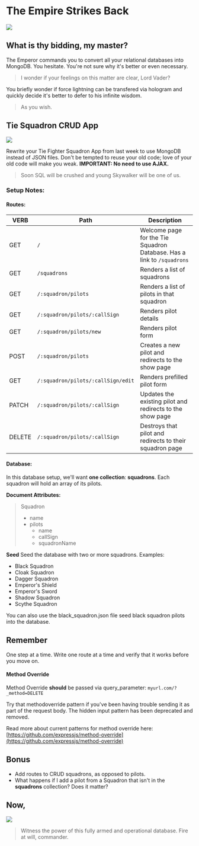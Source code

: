 # The Empire Strikes Back

![](http://vignette2.wikia.nocookie.net/starwars/images/2/2f/Counsel_of_the_Sith_TCG_by_Villeneuve.png/revision/latest?cb=20131013180704)

## What is thy bidding, my master?

The Emperor commands you to convert all your relational databases into MongoDB.
You hesitate. You're not sure why it's better or even necessary.

> I wonder if your feelings on this matter are clear, Lord Vader?

You briefly wonder if force lightning can be transfered via hologram and quickly decide it's better to defer to his infinite wisdom.

> As you wish.

## Tie Squadron CRUD App

![](http://vignette3.wikia.nocookie.net/starwars/images/b/b2/Death_star_trench.png/revision/latest?cb=20130310063345)

Rewrite your Tie Fighter Squadron App from last week to use MongoDB instead of JSON files. Don't be tempted to reuse your old code; love of your old code will make you weak. **IMPORTANT: No need to use AJAX.**

> Soon SQL will be crushed and young Skywalker will be one of us.

### Setup Notes:

#### Routes:
|VERB|Path|Description|
|----|----|-----------|
|GET| `/`                       |Welcome page for the Tie Squadron Database. Has a link to `/squadrons`|
|GET| `/squadrons`                      |Renders a list of squadrons|
|GET| `/:squadron/pilots`               |Renders a list of pilots in that squadron|
|GET| `/:squadron/pilots/:callSign`         |Renders pilot details|
|GET| `/:squadron/pilots/new`           |Renders pilot form|
|POST| `/:squadron/pilots`              | Creates a new pilot and redirects to the show page|
|GET| `/:squadron/pilots/:callSign/edit`    |Renders prefilled pilot form|
|PATCH| `/:squadron/pilots/:callSign`       | Updates the existing pilot and redirects to the show page|
|DELETE| `/:squadron/pilots/:callSign`      | Destroys that pilot and redirects to their squadron page|

#### Database:

In this database setup, we'll want **one collection**: **squadrons**.
Each squadron will hold an array of its pilots.

**Document Attributes:**
> Squadron
> 
> - name
> - pilots
>     - name
>     - callSign
>     - squadronName

**Seed**
Seed the database with two or more squadrons.
Examples:

- Black Squadron
- Cloak Squadron
- Dagger Squadron
- Emperor's Shield
- Emperor's Sword
- Shadow Squadron
- Scythe Squadron

You can also use the black_squadron.json file seed black squadron pilots into the database.


## Remember

One step at a time. Write one route at a time and verify that it works before you move on.

#### Method Override

Method Override **should** be passed via query_parameter:
`myurl.com/?_method=DELETE`

Try that methodoverride pattern if you've been having trouble sending it as part of the request body. The hidden input pattern has been deprecated and removed.

Read more about current patterns for method override here: [https://github.com/expressjs/method-override](https://github.com/expressjs/method-override)

## Bonus

- Add routes to CRUD squadrons, as opposed to pilots.
- What happens if I add a pilot from a Squadron that isn't in the **squadrons** collection? Does it matter?

## Now,

![](http://overmental.com/wp-content/uploads/2015/07/Death-Star-fire.png)

> Witness the power of this fully armed and operational database. Fire at will, commander.
